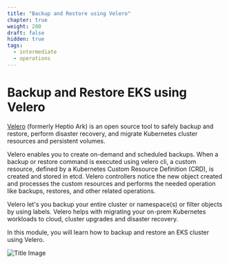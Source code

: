 ```yaml
---
title: "Backup and Restore using Velero"
chapter: true
weight: 280
draft: false
hidden: true
tags:
  - intermediate
  - operations
---
```


# Backup and Restore EKS using Velero

[Velero](https://velero.io/) (formerly Heptio Ark) is an open source tool to safely backup and restore, perform disaster recovery, and migrate Kubernetes cluster resources and persistent volumes. 

Velero enables you to create on-demand and scheduled backups. When a backup or restore command is executed using velero cli, a custom resource, defined by a Kubernetes Custom Resource Definition (CRD), is created and stored in etcd. Velero controllers notice the new object created and processes the custom resources and performs the needed operation like backups, restores, and other related operations.

Velero let's you backup your entire cluster or namespace(s) or filter objects by using labels. Velero helps with migrating your on-prem Kubernetes workloads to cloud, cluster upgrades and disaster recovery.

In this module, you will learn how to backup and restore an EKS cluster using Velero. 

![Title Image](/images/backupandrestore/velero.png)
